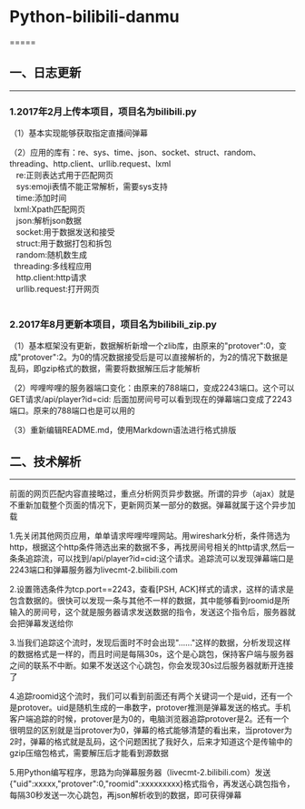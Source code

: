 # Python-bilibili-danmu
=====
## 一、日志更新
-----
### 1.2017年2月上传本项目，项目名为bilibili.py<br>
（1）基本实现能够获取指定直播间弹幕<br>

（2）应用的库有：re、sys、time、json、socket、struct、random、threading、http.client、urllib.request、lxml<br>
    re:正则表达式用于匹配网页<br>
    sys:emoji表情不能正常解析，需要sys支持<br>
    time:添加时间<br>
    lxml:Xpath匹配网页<br>
    json:解析json数据<br>
    socket:用于数据发送和接受<br>
    struct:用于数据打包和拆包<br>
    random:随机数生成<br>
    threading:多线程应用<br>
    http.client:http请求<br>
    urllib.request:打开网页<br>
    
    
### 2.2017年8月更新本项目，项目名为bilibili_zip.py<br>
（1）基本框架没有更新，数据解析新增一个zlib库，由原来的"protover":0，变成"protover":2。为0的情况数据接受后是可以直接解析的，为2的情况下数据是乱码，即gzip格式的数据，需要将数据解压后才能解析<br>

（2）哔哩哔哩的服务器端口变化：由原来的788端口，变成2243端口。这个可以GET请求/api/player?id=cid: 后面加房间号可以看到现在的弹幕端口变成了2243端口。原来的788端口也是可以用的<br>

（3）重新编辑README.md，使用Markdown语法进行格式排版<br>


## 二、技术解析
-----
前面的网页匹配内容直接略过，重点分析网页异步数据。所谓的异步（ajax）就是不重新加载整个页面的情况下，更新网页某一部分的数据。弹幕就属于这个异步加载<br>

1.先关闭其他网页应用，单单请求哔哩哔哩网站。用wireshark分析，条件筛选为http，根据这个http条件筛选出来的数据不多，再找房间号相关的http请求,然后一条条追踪流，可以找到/api/player?id=cid:这个请求。追踪流可以发现弹幕端口是2243端口和弹幕服务器为livecmt-2.bilibili.com<br>

2.设置筛选条件为tcp.port==2243，查看\[PSH, ACK]样式的请求，这样的请求是包含数据的。很快可以发现一条与其他不一样的数据，其中能够看到roomid是所输入的房间号，这个就是服务器请求发送数据的指令，发送这个指令后，服务器就会把弹幕发送给你<br>

3.当我们追踪这个流时，发现后面时不时会出现"......"这样的数据，分析发现这样的数据格式是一样的，而且时间是每隔30s，这个是心跳包，保持客户端与服务器之间的联系不中断。如果不发送这个心跳包，你会发现30s过后服务器就断开连接了<br>

4.追踪roomid这个流时，我们可以看到前面还有两个关键词一个是uid，还有一个是protover。uid是随机生成的一串数字，protover推测是弹幕发送的格式。手机客户端追踪的时候，protover是为0的，电脑浏览器追踪protover是2。还有一个很明显的区别就是当protover为0，弹幕的格式能够清楚的看出来，当protover为2时，弹幕的格式就是乱码，这个问题困扰了我好久，后来才知道这个是传输中的gzip压缩包格式，需要解压后才能看到源数据<br>

5.用Python编写程序，思路为向弹幕服务器（livecmt-2.bilibili.com）发送{"uid":xxxxx,"protover":0,"roomid":xxxxxxxxx}格式指令，再发送心跳包指令，每隔30秒发送一次心跳包，再json解析收到的数据，即可获得弹幕
